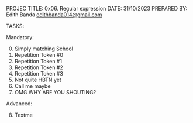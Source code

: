 PROJEC TITLE: 0x06. Regular expression
DATE: 31/10/2023
PREPARED BY: Edith Banda <edithbanda014@gmail.com>

TASKS:

Mandatory:

0. Simply matching School
1. Repetition Token #0
2. Repetition Token #1
3. Repetition Token #2
4. Repetition Token #3
5. Not quite HBTN yet
6. Call me maybe
7. OMG WHY ARE YOU SHOUTING?

Advanced:

8. Textme
